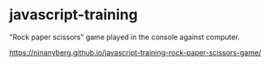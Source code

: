# javascript-training

"Rock paper scissors" game played in the console against computer.

https://ninanyberg.github.io/javascript-training-rock-paper-scissors-game/
